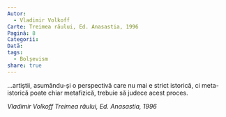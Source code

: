 ```yaml
---
Autor:
  - Vladimir Volkoff
Carte: Treimea răului, Ed. Anasastia, 1996
Pagină: 8
Categorii: 
Dată: 
tags:
  - Bolșevism
share: true
---
```

...artiștii, asumându-și o perspectivă care nu mai e strict istorică, ci meta-istorică poate chiar metafizică, trebuie să judece acest proces.

*Vladimir Volkoff*
*Treimea răului, Ed. Anasastia, 1996*